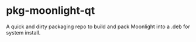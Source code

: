 # pkg-moonlight-qt

A quick and dirty packaging repo to build and pack Moonlight into a .deb for 
system install.

